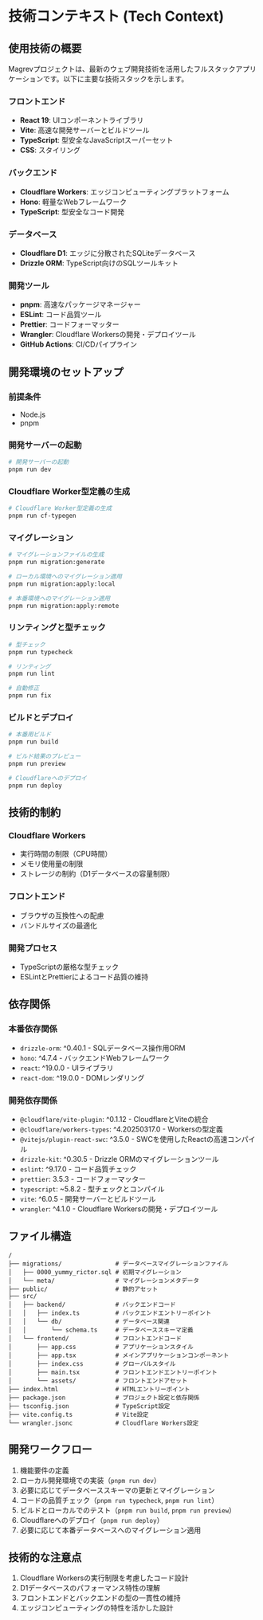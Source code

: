 # 技術コンテキスト (Tech Context)

## 使用技術の概要

Magrevプロジェクトは、最新のウェブ開発技術を活用したフルスタックアプリケーションです。以下に主要な技術スタックを示します。

### フロントエンド
- **React 19**: UIコンポーネントライブラリ
- **Vite**: 高速な開発サーバーとビルドツール
- **TypeScript**: 型安全なJavaScriptスーパーセット
- **CSS**: スタイリング

### バックエンド
- **Cloudflare Workers**: エッジコンピューティングプラットフォーム
- **Hono**: 軽量なWebフレームワーク
- **TypeScript**: 型安全なコード開発

### データベース
- **Cloudflare D1**: エッジに分散されたSQLiteデータベース
- **Drizzle ORM**: TypeScript向けのSQLツールキット

### 開発ツール
- **pnpm**: 高速なパッケージマネージャー
- **ESLint**: コード品質ツール
- **Prettier**: コードフォーマッター
- **Wrangler**: Cloudflare Workersの開発・デプロイツール
- **GitHub Actions**: CI/CDパイプライン

## 開発環境のセットアップ

### 前提条件
- Node.js
- pnpm

### 開発サーバーの起動
```sh
# 開発サーバーの起動
pnpm run dev
```

### Cloudflare Worker型定義の生成
```sh
# Cloudflare Worker型定義の生成
pnpm run cf-typegen
```

### マイグレーション
```sh
# マイグレーションファイルの生成
pnpm run migration:generate

# ローカル環境へのマイグレーション適用
pnpm run migration:apply:local

# 本番環境へのマイグレーション適用
pnpm run migration:apply:remote
```

### リンティングと型チェック
```sh
# 型チェック
pnpm run typecheck

# リンティング
pnpm run lint

# 自動修正
pnpm run fix
```

### ビルドとデプロイ
```sh
# 本番用ビルド
pnpm run build

# ビルド結果のプレビュー
pnpm run preview

# Cloudflareへのデプロイ
pnpm run deploy
```

## 技術的制約

### Cloudflare Workers
- 実行時間の制限（CPU時間）
- メモリ使用量の制限
- ストレージの制約（D1データベースの容量制限）

### フロントエンド
- ブラウザの互換性への配慮
- バンドルサイズの最適化

### 開発プロセス
- TypeScriptの厳格な型チェック
- ESLintとPrettierによるコード品質の維持

## 依存関係

### 本番依存関係
- `drizzle-orm`: ^0.40.1 - SQLデータベース操作用ORM
- `hono`: ^4.7.4 - バックエンドWebフレームワーク
- `react`: ^19.0.0 - UIライブラリ
- `react-dom`: ^19.0.0 - DOMレンダリング

### 開発依存関係
- `@cloudflare/vite-plugin`: ^0.1.12 - CloudflareとViteの統合
- `@cloudflare/workers-types`: ^4.20250317.0 - Workersの型定義
- `@vitejs/plugin-react-swc`: ^3.5.0 - SWCを使用したReactの高速コンパイル
- `drizzle-kit`: ^0.30.5 - Drizzle ORMのマイグレーションツール
- `eslint`: ^9.17.0 - コード品質チェック
- `prettier`: 3.5.3 - コードフォーマッター
- `typescript`: ~5.8.2 - 型チェックとコンパイル
- `vite`: ^6.0.5 - 開発サーバーとビルドツール
- `wrangler`: ^4.1.0 - Cloudflare Workersの開発・デプロイツール

## ファイル構造

```
/
├── migrations/               # データベースマイグレーションファイル
│   ├── 0000_yummy_rictor.sql # 初期マイグレーション
│   └── meta/                 # マイグレーションメタデータ
├── public/                   # 静的アセット
├── src/
│   ├── backend/              # バックエンドコード
│   │   ├── index.ts          # バックエンドエントリーポイント
│   │   └── db/               # データベース関連
│   │       └── schema.ts     # データベーススキーマ定義
│   └── frontend/             # フロントエンドコード
│       ├── app.css           # アプリケーションスタイル
│       ├── app.tsx           # メインアプリケーションコンポーネント
│       ├── index.css         # グローバルスタイル
│       ├── main.tsx          # フロントエンドエントリーポイント
│       └── assets/           # フロントエンドアセット
├── index.html                # HTMLエントリーポイント
├── package.json              # プロジェクト設定と依存関係
├── tsconfig.json             # TypeScript設定
├── vite.config.ts            # Vite設定
└── wrangler.jsonc            # Cloudflare Workers設定
```

## 開発ワークフロー

1. 機能要件の定義
2. ローカル開発環境での実装（`pnpm run dev`）
3. 必要に応じてデータベーススキーマの更新とマイグレーション
4. コードの品質チェック（`pnpm run typecheck`, `pnpm run lint`）
5. ビルドとローカルでのテスト（`pnpm run build`, `pnpm run preview`）
6. Cloudflareへのデプロイ（`pnpm run deploy`）
7. 必要に応じて本番データベースへのマイグレーション適用

## 技術的な注意点

1. Cloudflare Workersの実行制限を考慮したコード設計
2. D1データベースのパフォーマンス特性の理解
3. フロントエンドとバックエンドの型の一貫性の維持
4. エッジコンピューティングの特性を活かした設計
